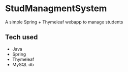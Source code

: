 # StudManagmentSystem  
A simple Spring + Thymeleaf webapp to manage students  
## Tech used  
- Java  
- Spring  
- Thymeleaf  
- MySQL db
